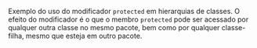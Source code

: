 Exemplo do uso do modificador `protected` em hierarquias de classes. O efeito do modificador
é o que o membro `protected` pode ser acessado por qualquer outra classe no mesmo pacote, bem como
por qualquer classe-filha, mesmo que esteja em outro pacote.